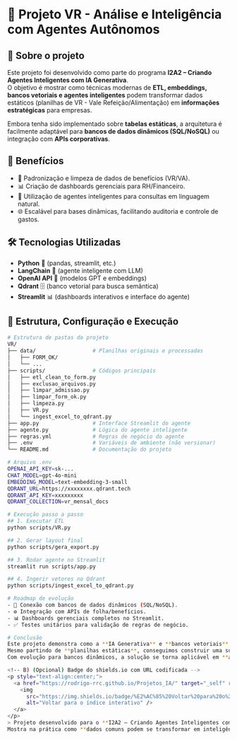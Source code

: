 # 🚀 Projeto VR - Análise e Inteligência com Agentes Autônomos

## 📌 Sobre o projeto
Este projeto foi desenvolvido como parte do programa **I2A2 – Criando Agentes Inteligentes com IA Generativa**.  
O objetivo é mostrar como técnicas modernas de **ETL, embeddings, bancos vetoriais e agentes inteligentes** podem transformar dados estáticos (planilhas de VR - Vale Refeição/Alimentação) em **informações estratégicas** para empresas.

Embora tenha sido implementado sobre **tabelas estáticas**, a arquitetura é facilmente adaptável para **bancos de dados dinâmicos (SQL/NoSQL)** ou integração com **APIs corporativas**.

## 🎯 Benefícios
- 🔎 Padronização e limpeza de dados de benefícios (VR/VA).
- 📊 Criação de dashboards gerenciais para RH/Financeiro.
- 🤖 Utilização de agentes inteligentes para consultas em linguagem natural.
- 🌐 Escalável para bases dinâmicas, facilitando auditoria e controle de gastos.

## 🛠️ Tecnologias Utilizadas
- **Python** 🐍 (pandas, streamlit, etc.)
- **LangChain** 🤖 (agente inteligente com LLM)
- **OpenAI API** 🔑 (modelos GPT e embeddings)
- **Qdrant** 🗄️ (banco vetorial para busca semântica)
- **Streamlit** 📊 (dashboards interativos e interface do agente)

## 📂 Estrutura, Configuração e Execução
```bash
# Estrutura de pastas do projeto
VR/
├── data/                  # Planilhas originais e processadas
│   ├── FORM_OK/
│   └── ...
├── scripts/               # Códigos principais
│   ├── etl_clean_to_form.py
│   ├── exclusao_arquivos.py
│   ├── limpar_admissao.py
│   ├── limpar_form_ok.py
│   ├── limpeza.py
│   ├── VR.py
│   └── ingest_excel_to_qdrant.py
├── app.py                 # Interface Streamlit do agente
├── agente.py              # Lógica do agente inteligente
├── regras.yml             # Regras de negócio do agente
├── .env                   # Variáveis de ambiente (não versionar)
└── README.md              # Documentação do projeto

# Arquivo .env
OPENAI_API_KEY=sk-...
CHAT_MODEL=gpt-4o-mini
EMBEDDING_MODEL=text-embedding-3-small
QDRANT_URL=https://xxxxxxxx.qdrant.tech
QDRANT_API_KEY=xxxxxxxxx
QDRANT_COLLECTION=vr_mensal_docs

# Execução passo a passo
## 1. Executar ETL
python scripts/VR.py

## 2. Gerar layout final
python scripts/gera_export.py

## 3. Rodar agente no Streamlit
streamlit run scripts/app.py

## 4. Ingerir vetores no Qdrant
python scripts/ingest_excel_to_qdrant.py

# Roadmap de evolução
- 🔗 Conexão com bancos de dados dinâmicos (SQL/NoSQL).
- ⚙️ Integração com APIs de folha/benefícios.
- 📊 Dashboards gerenciais completos no Streamlit.
- ✅ Testes unitários para validação de regras de negócio.

# Conclusão
Este projeto demonstra como a **IA Generativa** e **bancos vetoriais** podem agregar valor no tratamento de dados corporativos.  
Mesmo partindo de **planilhas estáticas**, conseguimos construir uma solução que **simula cenários reais de empresas de benefícios (VR/VA)**.  
Com evolução para bancos dinâmicos, a solução se torna aplicável em **ambientes empresariais de grande escala**.

<!-- B) (Opcional) Badge do shields.io com URL codificada -->
<p style="text-align:center;">
  <a href="https://rodrigo-rrc.github.io/Projetos_IA/" target="_self" rel="noopener">
    <img
      src="https://img.shields.io/badge/%E2%AC%85%20Voltar%20para%20o%20%C3%ADndice%20interativo-blue?style=for-the-badge"
      alt="Voltar para o índice interativo" />
  </a>
</p>
> Projeto desenvolvido para o **I2A2 – Criando Agentes Inteligentes com IA Generativa**.  
Mostra na prática como **dados comuns podem se transformar em inteligência de negócios** usando IA. 🚀
